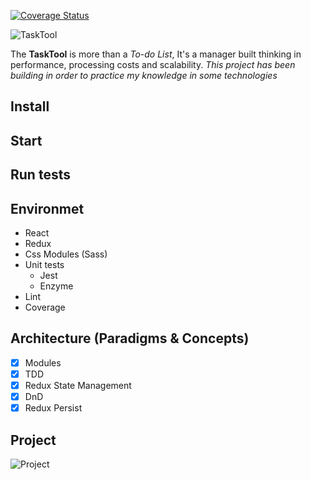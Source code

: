 [![Coverage Status](https://coveralls.io/repos/github/jmlavoier/task-tool/badge.svg)](https://coveralls.io/github/jmlavoier/task-tool)

![TaskTool](http://i.imgur.com/nt7WsKC.png)


The **TaskTool** is more than a *To-do List*, It's a manager built thinking in performance, processing costs and scalability.
*This project has been building in order to practice my knowledge in some technologies*

## Install

## Start

## Run tests

## Environmet

- React
- Redux
- Css Modules (Sass)
- Unit tests
    - Jest
    - Enzyme
- Lint
- Coverage

## Architecture (Paradigms & Concepts)

- [x] Modules
- [x] TDD
- [x] Redux State Management
- [x] DnD 
- [x] Redux Persist

## Project

![Project](http://i.imgur.com/luVT6BZ.png)
